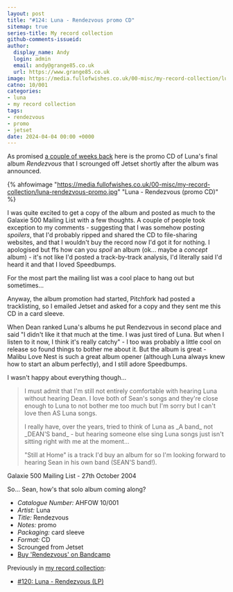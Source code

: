 ```yaml
---
layout: post
title: "#124: Luna - Rendezvous promo CD"
sitemap: true
series-title: My record collection
github-comments-issueid:
author:
  display_name: Andy
  login: admin
  email: andy@grange85.co.uk
  url: https://www.grange85.co.uk
image: https://media.fullofwishes.co.uk/00-misc/my-record-collection/luna-rendezvous-promo.jpg
catno: 10/001
categories:
- luna
- my record collection
tags:
- rendezvous
- promo
- jetset
date: 2024-04-04 00:00 +0000
---
```

As promised [a couple of weeks back](/2024/03/21/my-record-collection-120-luna-rendezvous-lp/) here is the promo CD of Luna's final album _Rendezvous_ that I scrounged off Jetset shortly after the album was announced.

{% ahfowimage "https://media.fullofwishes.co.uk/00-misc/my-record-collection/luna-rendezvous-promo.jpg" "Luna - Rendezvous (promo CD)" %}

I was quite excited to get a copy of the album and posted as much to the Galaxie 500 Mailing List with a few thoughts. A couple of people took exception to my comments - suggesting that I was somehow posting _spoilers_, that I'd probably ripped and shared the CD to file-sharing websites, and that I wouldn't buy the record now I'd got it for nothing. I apologised but ffs how can you _spoil_ an album (ok... maybe a _concept_ album) - it's not like I'd posted a track-by-track analysis, I'd literally said I'd heard it and that I loved Speedbumps.

<!--more-->

For the most part the mailing list was a cool place to hang out but sometimes...

Anyway, the album promotion had started, Pitchfork had posted a tracklisting, so I emailed Jetset and asked for a copy and they sent me this CD in a card sleeve. 

When Dean ranked Luna's albums he put Rendezvous in second place and said "I didn't like it that much at the time. I was just tired of Luna. But when I listen to it now, I think it's really catchy" - I too was probably a little cool on release so found things to bother me about it. But the album is great - Malibu Love Nest is such a great album opener (although Luna always knew how to start an album perfectly), and I still adore Speedbumps.

I wasn't happy about everything though...

<blockquote>
<p>I must admit that I'm still not entirely comfortable with hearing Luna
without hearing Dean. I love both of Sean's songs and they're close
enough to Luna to not bother me too much but I'm sorry but I can't
love then AS Luna songs.</p>

<p>I really have, over the years, tried to think of Luna as _A band_ not
_DEAN'S band_ - but hearing someone else sing Luna songs just isn't
sitting right with me at the moment...</p>

<p>"Still at Home" is a track I'd buy an album for so I'm looking forward
to hearing Sean in his own band (SEAN'S band!).</p>
</blockquote>
<p class="caption">Galaxie 500 Mailing List - 27th October 2004</p>

So... Sean, how's that solo album coming along?

 - *Catalogue Number:* AHFOW 10/001
 - *Artist:* Luna
 - *Title:* Rendezvous
 - *Notes:* promo
 - *Packaging:* card sleeve
 - *Format:* CD
 - Scrounged from Jetset
 - [Buy 'Rendezvous' on Bandcamp](https://luna.bandcamp.com/album/rendezvous)

 Previously in [my record collection](/category/my-record-collection):
  -  [#120: Luna - Rendezvous (LP)](/2024/03/21/my-record-collection-120-luna-rendezvous-lp/)
